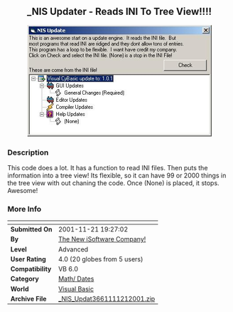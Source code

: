 ﻿<div align="center">

## \_NIS Updater \- Reads INI To Tree View\!\!\!\!

<img src="PIC200111211930323860.jpg">
</div>

### Description

This code does a lot. It has a function to read INI files. Then puts the information into a tree view! Its flexible, so it can have 99 or 2000 things in the tree view with out chaning the code. Once (None) is placed, it stops. Awesome!
 
### More Info
 


<span>             |<span>
---                |---
**Submitted On**   |2001-11-21 19:27:02
**By**             |[The New iSoftware Company\!](https://github.com/Planet-Source-Code/PSCIndex/blob/master/ByAuthor/the-new-isoftware-company.md)
**Level**          |Advanced
**User Rating**    |4.0 (20 globes from 5 users)
**Compatibility**  |VB 6\.0
**Category**       |[Math/ Dates](https://github.com/Planet-Source-Code/PSCIndex/blob/master/ByCategory/math-dates__1-37.md)
**World**          |[Visual Basic](https://github.com/Planet-Source-Code/PSCIndex/blob/master/ByWorld/visual-basic.md)
**Archive File**   |[\_NIS\_Updat3661111212001\.zip](https://github.com/Planet-Source-Code/the-new-isoftware-company-nis-updater-reads-ini-to-tree-view__1-29080/archive/master.zip)








